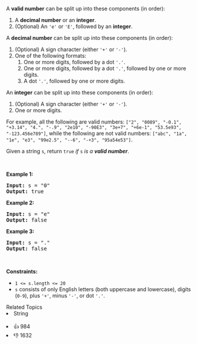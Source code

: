 <p>A <strong>valid number</strong> can be split up into these components (in order):</p>

<ol> 
 <li>A <strong>decimal number</strong> or an <strong>integer</strong>.</li> 
 <li>(Optional) An <code>'e'</code> or <code>'E'</code>, followed by an <strong>integer</strong>.</li> 
</ol>

<p>A <strong>decimal number</strong> can be split up into these components (in order):</p>

<ol> 
 <li>(Optional) A sign character (either <code>'+'</code> or <code>'-'</code>).</li> 
 <li>One of the following formats: 
  <ol> 
   <li>One or more digits, followed by a dot <code>'.'</code>.</li> 
   <li>One or more digits, followed by a dot <code>'.'</code>, followed by one or more digits.</li> 
   <li>A dot <code>'.'</code>, followed by one or more digits.</li> 
  </ol> </li> 
</ol>

<p>An <strong>integer</strong> can be split up into these components (in order):</p>

<ol> 
 <li>(Optional) A sign character (either <code>'+'</code> or <code>'-'</code>).</li> 
 <li>One or more digits.</li> 
</ol>

<p>For example, all the following are valid numbers: <code>["2", "0089", "-0.1", "+3.14", "4.", "-.9", "2e10", "-90E3", "3e+7", "+6e-1", "53.5e93", "-123.456e789"]</code>, while the following are not valid numbers: <code>["abc", "1a", "1e", "e3", "99e2.5", "--6", "-+3", "95a54e53"]</code>.</p>

<p>Given a string <code>s</code>, return <code>true</code><em> if </em><code>s</code><em> is a <strong>valid number</strong></em>.</p>

<p>&nbsp;</p> 
<p><strong class="example">Example 1:</strong></p>

<pre>
<strong>Input:</strong> s = "0"
<strong>Output:</strong> true
</pre>

<p><strong class="example">Example 2:</strong></p>

<pre>
<strong>Input:</strong> s = "e"
<strong>Output:</strong> false
</pre>

<p><strong class="example">Example 3:</strong></p>

<pre>
<strong>Input:</strong> s = "."
<strong>Output:</strong> false
</pre>

<p>&nbsp;</p> 
<p><strong>Constraints:</strong></p>

<ul> 
 <li><code>1 &lt;= s.length &lt;= 20</code></li> 
 <li><code>s</code> consists of only English letters (both uppercase and lowercase), digits (<code>0-9</code>), plus <code>'+'</code>, minus <code>'-'</code>, or dot <code>'.'</code>.</li> 
</ul>

<div><div>Related Topics</div><div><li>String</li></div></div><br><div><li>👍 984</li><li>👎 1632</li></div>